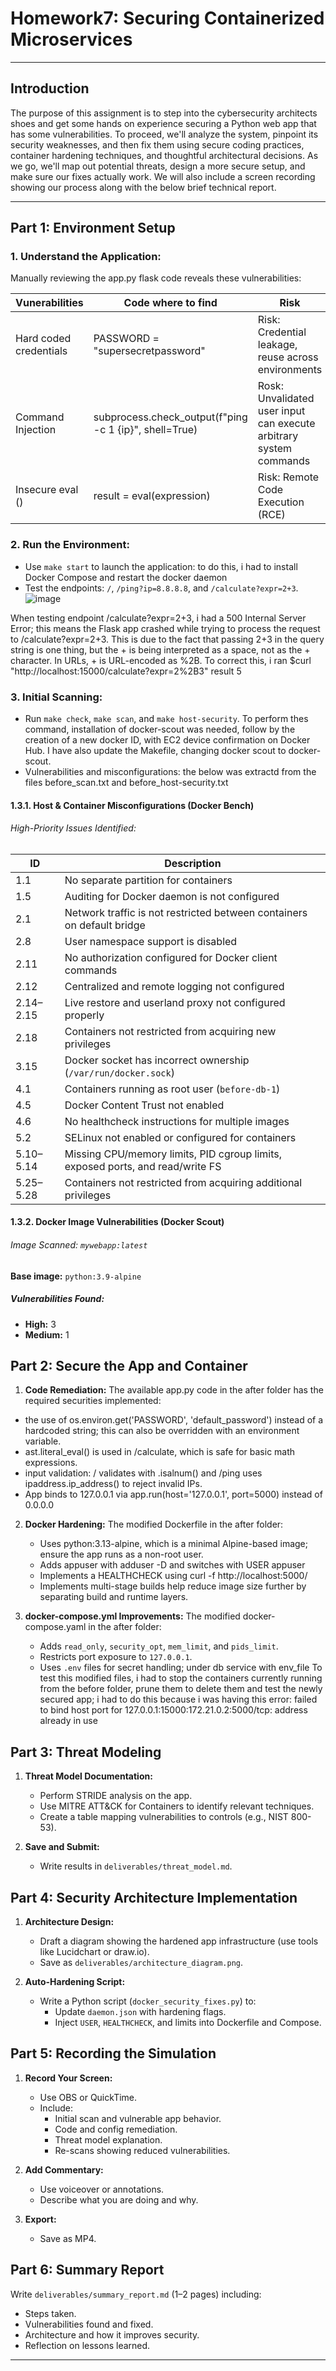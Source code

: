 # Homework7: Securing Containerized Microservices

---

## Introduction

The purpose of this assignment is to step into the cybersecurity architects shoes and get some hands on experience securing a Python web app that has some vulnerabilities. To proceed, we'll analyze the system, pinpoint its security weaknesses, and then fix them using secure coding practices, container hardening techniques, and thoughtful architectural decisions. As we go, we'll map out potential threats, design a more secure setup, and make sure our fixes actually work. We will also include a screen recording showing our process along with the below brief technical report. 

---

## Part 1: Environment Setup

### 1. **Understand the Application:**
   Manually reviewing the app.py flask code reveals these vulnerabilities:

| **Vunerabilities**              | **Code where to find**                                  | **Risk**                                                          |
|---------------------------------|---------------------------------------------------------|-------------------------------------------------------------------|
| Hard coded credentials          |    PASSWORD = "supersecretpassword"                     | Risk: Credential leakage, reuse across environments               |
| Command Injection               | subprocess.check_output(f"ping -c 1 {ip}", shell=True)  | Rosk: Unvalidated user input can execute arbitrary system commands|
| Insecure eval ()                | result = eval(expression)                               | Risk: Remote Code Execution (RCE)                                 |


### 2. **Run the Environment:**
   - Use `make start` to launch the application: to do this, i had to install Docker Compose and restart the docker daemon
   - Test the endpoints: `/`, `/ping?ip=8.8.8.8`, and `/calculate?expr=2+3`.
     ![image](https://github.com/user-attachments/assets/f29e71e3-aa4a-41f4-9b20-3d49623cf68f)

When testing endpoint /calculate?expr=2+3, i had a 500 Internal Server Error; this means the Flask app crashed while trying to process the request to /calculate?expr=2+3. This is due to the fact that passing 2+3 in the query string is one thing, but the + is being interpreted as a space, not as the + character. In URLs, + is URL-encoded as %2B. To correct this, i ran $curl "http://localhost:15000/calculate?expr=2%2B3" result 5


### 3. **Initial Scanning:**
   - Run `make check`, `make scan`, and `make host-security`. To perform thes command, installation of docker-scout was needed, follow by the creation of a new docker ID, with EC2 device confirmation on Docker Hub. I have also update the Makefile, changing docker scout to docker-scout.
   - Vulnerabilities and misconfigurations: the below was extractd from the files before_scan.txt and before_host-security.txt


  #### 1.3.1. Host & Container Misconfigurations (Docker Bench)

###### High-Priority Issues Identified:

| **ID**     | **Description**                                                                 |
|------------|----------------------------------------------------------------------------------|
| 1.1        | No separate partition for containers                                             |
| 1.5        | Auditing for Docker daemon is not configured                                     |
| 2.1        | Network traffic is not restricted between containers on default bridge           |
| 2.8        | User namespace support is disabled                                               |
| 2.11       | No authorization configured for Docker client commands                           |
| 2.12       | Centralized and remote logging not configured                                    |
| 2.14–2.15  | Live restore and userland proxy not configured properly                          |
| 2.18       | Containers not restricted from acquiring new privileges                          |
| 3.15       | Docker socket has incorrect ownership (`/var/run/docker.sock`)                   |
| 4.1        | Containers running as root user (`before-db-1`)                                  |
| 4.5        | Docker Content Trust not enabled                                                 |
| 4.6        | No healthcheck instructions for multiple images                                  |
| 5.2        | SELinux not enabled or configured for containers                                 |
| 5.10–5.14  | Missing CPU/memory limits, PID cgroup limits, exposed ports, and read/write FS   |
| 5.25–5.28  | Containers not restricted from acquiring additional privileges                   |


#### 1.3.2. Docker Image Vulnerabilities (Docker Scout)

###### Image Scanned: `mywebapp:latest`  
**Base image:** `python:3.9-alpine`

#####  Vulnerabilities Found:
- **High:** 3
- **Medium:** 1     

## Part 2: Secure the App and Container

1. **Code Remediation:**
The available app.py code in the after folder has the required securities implemented:
- the use of os.environ.get('PASSWORD', 'default_password') instead of a hardcoded string; this can also be overridden with an environment variable.
- ast.literal_eval() is used in /calculate, which is safe for basic math expressions.
- input validation: / validates with .isalnum() and /ping uses ipaddress.ip_address() to reject invalid IPs.
- App binds to 127.0.0.1 via app.run(host='127.0.0.1', port=5000) instead of 0.0.0.0

2. **Docker Hardening:**
   The modified Dockerfile in the after folder:
   - Uses python:3.13-alpine, which is a minimal Alpine-based image; ensure the app runs as a non-root user.
   - Adds appuser with adduser -D and switches with USER appuser
   - Implements a HEALTHCHECK using curl -f http://localhost:5000/
   - Implements multi-stage builds help reduce image size further by separating build and runtime layers.

3. **docker-compose.yml Improvements:**
The modified docker-compose.yaml in the after folder: 
   - Adds `read_only`, `security_opt`, `mem_limit`, and `pids_limit`.
   - Restricts port exposure to `127.0.0.1`.
   - Uses `.env` files for secret handling; under db service with env_file
To test this modified files, i had to stop the containers currently running from the before folder, prune them to delete them and test the newly secured app; i had to do this because i was having this error: failed to bind host port for 127.0.0.1:15000:172.21.0.2:5000/tcp: address already in use


## Part 3: Threat Modeling

1. **Threat Model Documentation:**
   - Perform STRIDE analysis on the app.
   - Use MITRE ATT&CK for Containers to identify relevant techniques.
   - Create a table mapping vulnerabilities to controls (e.g., NIST 800-53).

2. **Save and Submit:**
   - Write results in `deliverables/threat_model.md`.

## Part 4: Security Architecture Implementation

1. **Architecture Design:**
   - Draft a diagram showing the hardened app infrastructure (use tools like Lucidchart or draw.io).
   - Save as `deliverables/architecture_diagram.png`.

2. **Auto-Hardening Script:**
   - Write a Python script (`docker_security_fixes.py`) to:
     - Update `daemon.json` with hardening flags.
     - Inject `USER`, `HEALTHCHECK`, and limits into Dockerfile and Compose.

## Part 5: Recording the Simulation

1. **Record Your Screen:**
   - Use OBS or QuickTime.
   - Include:
     - Initial scan and vulnerable app behavior.
     - Code and config remediation.
     - Threat model explanation.
     - Re-scans showing reduced vulnerabilities.

2. **Add Commentary:**
   - Use voiceover or annotations.
   - Describe what you are doing and why.

3. **Export:**
   - Save as MP4.

## Part 6: Summary Report

Write `deliverables/summary_report.md` (1–2 pages) including:
- Steps taken.
- Vulnerabilities found and fixed.
- Architecture and how it improves security.
- Reflection on lessons learned.

---

